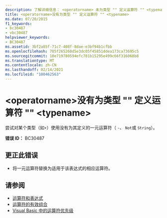 ```yaml
---
description: 了解详细信息： <operatorname> 未为类型 "" 定义运算符 "" <typename>
title: <operatorname>没有为类型 "" 定义运算符 "" <typename>
ms.date: 07/20/2015
f1_keywords:
- bc30487
- vbc30487
helpviewer_keywords:
- BC30487
ms.assetid: 3bf2a85f-71c7-408f-8dae-e3bf94b1cfbb
ms.openlocfilehash: 705f265260d5e3dc05f45851ddea173ca73695c5
ms.sourcegitcommit: 10e719780594efc781b15295e499c66f316068b8
ms.translationtype: MT
ms.contentlocale: zh-CN
ms.lasthandoff: 02/14/2021
ms.locfileid: "100462563"
---
```

# <a name="operator-operatorname-is-not-defined-for-type-typename"></a>\<operatorname>没有为类型 "" 定义运算符 "" \<typename>

尝试对某个类型（如`+`）使用没有为其定义的一元运算符（ `-`、 `Not`或 `String`）。  
  
 **错误 ID：** BC30487  
  
## <a name="to-correct-this-error"></a>更正此错误  
  
- 将一元运算符替换为适用于该表达式的相应运算符。  
  
## <a name="see-also"></a>请参阅

- [运算符和表达式](../programming-guide/language-features/operators-and-expressions/index.md)
- [运算符的有效组合](../programming-guide/language-features/operators-and-expressions/efficient-combination-of-operators.md)
- [Visual Basic 中的运算符优先级](../language-reference/operators/operator-precedence.md)
